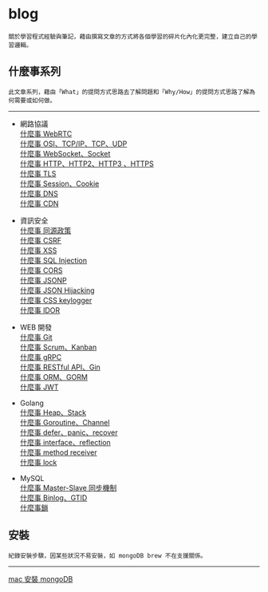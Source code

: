 # blog
    關於學習程式經驗與筆記，藉由撰寫文章的方式將各個學習的碎片化內化更完整，建立自己的學習邏輯。

## 什麼事系列
    此文章系列，藉由「What」的提問方式思路去了解問題和「Why/How」的提問方式思路了解為何需要或如何做。
---
 - 網路協議
    <br/>
    [什麼事 WebRTC](./What%20is%20it/網路協議/什麼事%20WebRTC.md)
    <br/>
    [什麼事 OSI、TCP/IP、TCP、UDP](./What%20is%20it/網路協議/什麼事%20OSI、TCP%20IP、TCP、UDP.md)
    <br/>
    [什麼事 WebSocket、Socket](./What%20is%20it/網路協議/什麼事%20WebSocket、Socket.md)
    <br/>
    [什麼事 HTTP、HTTP2、HTTP3 、HTTPS](./What%20is%20it/網路協議/什麼事%20HTTP、HTTP2、HTTP3%20、HTTPS.md)
    <br/>
    [什麼事 TLS](./What%20is%20it/網路協議/什麼事%20TLS.md)
    <br/>
    [什麼事 Session、Cookie](./What%20is%20it/網路協議/什麼事%20Session、Cookie.md)
    <br/>
    [什麼事 DNS](./What%20is%20it/網路協議/什麼事%20DNS.md)
    <br/>
    [什麼事 CDN](./What%20is%20it/網路協議/什麼事%20CDN.md)
 
 - 資訊安全
    <br/>
    [什麼事 同源政策](./What%20is%20it/資訊安全/什麼事%20同源政策.md)
    <br/>
    [什麼事 CSRF](./What%20is%20it/資訊安全/什麼事%20CSRF.md)
    <br/>
    [什麼事 XSS](./What%20is%20it/資訊安全/什麼事%20XSS.md)
    <br/>
    [什麼事 SQL Injection](./What%20is%20it/資訊安全/什麼事%20SQL%20Injection.md)
    <br/>
    [什麼事 CORS](./What%20is%20it/資訊安全/什麼事%20CORS.md)
    <br/>
    [什麼事 JSONP](./What%20is%20it/資訊安全/什麼事%20JSONP.md)
    <br/>
    [什麼事 JSON Hijacking](./What%20is%20it/資訊安全/什麼事%20JSON%20Hijacking.md)
    <br/>
    [什麼事 CSS keylogger](./What%20is%20it/資訊安全/什麼事%20CSS%20keylogger.md)
    <br/>
    [什麼事 IDOR](./What%20is%20it/資訊安全/什麼事%20IDOR.md)
 
 - WEB 開發
    <br/>
    [什麼事 Git](./What%20is%20it/WEB%20開發/什麼事%20GIt.md)
    <br/>
    [什麼事 Scrum、Kanban](./What%20is%20it/WEB%20開發/什麼事%20Scrum、Kanban.md)
    <br/>
    [什麼事 gRPC](./What%20is%20it/WEB%20開發/什麼事%20gRPC.md)
    <br/>
    [什麼事 RESTful API、Gin](./What%20is%20it/WEB%20開發/什麼事%20RESTful%20API、Gin.md)
    <br/>
    [什麼事 ORM、GORM](./What%20is%20it/WEB%20開發/什麼事%20ORM、GORM.md)
    <br/>
    [什麼事 JWT](./What%20is%20it/WEB%20開發/什麼事%20JWT.md)
 
 - Golang
    <br/>
    [什麼事 Heap、Stack](./What%20is%20it/Golang/什麼事%20Heap、Stack.md)
    <br/>
    [什麼事 Goroutine、Channel](./What%20is%20it/Golang/什麼事%20Goroutine、Channel.md)
    <br/>
    [什麼事 defer、panic、recover](./What%20is%20it/Golang/什麼事%20defer、panic、recover.md)
    <br/>
    [什麼事 interface、reflection](./What%20is%20it/Golang/什麼事%20interface、reflection.md)
    <br/>
    [什麼事 method receiver](./What%20is%20it/Golang/什麼事%20method%20receiver.md)
    <br/>
    [什麼事 lock](./What%20is%20it/Golang/什麼事%20lock.md)

- MySQL
    <br/>
    [什麼事 Master-Slave 同步機制](./What%20is%20it/MySQL/什麼事%20Master-Slave%20同步機制.md)
    <br/>
    [什麼事 Binlog、GTID](./What%20is%20it/MySQL/什麼事%20Binlog、GTID.md)
    <br/>
    [什麼事鎖](./What%20is%20it/MySQL/什麼事鎖.md)

## 安裝
    紀錄安裝步驟，因某些狀況不易安裝，如 mongoDB brew 不在支援關係。
---
[mac 安裝 mongoDB](./安裝/db/mac%20安裝%20mongoDB.md)
